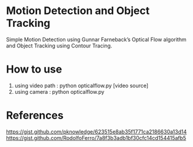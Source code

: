 # Motion Detection and Object Tracking

Simple Motion Detection using Gunnar Farneback’s Optical Flow algorithm and Object Tracking using Contour Tracing.

# How to use
1. using video path : python opticalflow.py [video source]
2. using camera : python opticalflow.py


# References
https://gist.github.com/pknowledge/623515e8ab35f1771ca2186630a13d14
https://gist.github.com/RodolfoFerro/7a8f3b3adb1bf30cfc14cd154415afb5
